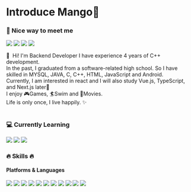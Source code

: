 
# Introduce Mango👋
### 🤞 Nice way to meet me
<p>
  <a href="https://studying-mango.tistory.com/" target="_blank"><img src="https://img.shields.io/badge/Tech_Blog-DD0B78?style=flat&logo=GitHub%20Sponsors&logoColor=white"/></a>
  <a href="" target="_blank"><img src="https://img.shields.io/badge/Notion-b4f5bd?style=flat&logo=Notion&logoColor=black"/></a>
  <a href="https://instagram.com/_mango__tango_" target="_blank"><img src="https://img.shields.io/badge/mango-E4405F?style=flat&logo=instagram&logoColor=white"/></a>
  <a href="mailto:gomyungjin0302@gmail.com" target="_blank"><img src="https://img.shields.io/badge/gomyungjin0302@gmail.com-blue?style=flat&logo=Gmail&logoColor=white"/></a>

</p>

<p>
👋&nbsp; Hi! I'm Backend Developer</b>
 I have experience 4 years of C++ development.<br/>   
 In the past, I graduated from a software-related high school. So I have skilled in MYSQL, JAVA, C, C++, HTML, JavaScript and Android.<br/>
 Currently, I am interested in react and I will also study Vue.js, TypeScript, and Next.js later🤗<br/>
 I enjoy 🎮Games, 🏄Swim and 🎥Movies. <br/>
 Life is only once, I live happily. ✨ <br/><br/>
</p>

### 💻 Currently Learning
<p>
  <img src="https://img.shields.io/badge/React-white?style=flat&logo=React&logoColor=61DAFB"/>
  <img src="https://img.shields.io/badge/ReactNative-61DAFB?style=flat&logo=React&logoColor=black"/>
  <img src="https://img.shields.io/badge/TypeScript-3178C6?style=flat&logo=TypeScript&logoColor=white"/>
</p>

### 🔥 Skills 🔥
#### Platforms & Languages
<p>
  <img src="https://img.shields.io/badge/PYTHON-3776AB?style=flat&logo=python&logoColor=white"/>
  <img src="https://img.shields.io/badge/JAVA-FF7800?style=flat&logo=CoffeeScript&logoColor=white"/>
  <img src="https://img.shields.io/badge/C-A8B9CC?style=flat&logo=C&logoColor=white"/>
  <img src="https://img.shields.io/badge/C++-00599C?style=flat&logo=C&logoColor=white"/>
  <img src="https://img.shields.io/badge/Android-3DDC84?style=flat&logo=Android&logoColor=white"/>
  <img src="https://img.shields.io/badge/oracle-F80000?style=flat&logo=oracle&logoColor=white">
  <img src="https://img.shields.io/badge/MySQL-f1d8d9?style=flat&logo=MySQL&logoColor=4479A1"/>
  <img src="https://img.shields.io/badge/HTML5-E34F26?style=flat&logo=html5&logoColor=white"/>
  <img src="https://img.shields.io/badge/CSS3-F43059?style=flat&logo=css3&logoColor=white"/>
  <img src="https://img.shields.io/badge/Git-blue?style=flat&logo=Git&logoColor=F05032"/>
  
  <img src="https://img.shields.io/badge/github-181717?style=flat&logo=github&logoColor=white">
</p>


<!-- Not Yet-->
<!--
  <img src="https://img.shields.io/badge/Swift-FA7343?style=flat&logo=Swift&logoColor=white"/> 	
  <img src="https://img.shields.io/badge/Node.js-c2c5c5?style=flat&logo=Node.js&logoColor=339933"/>
  <img src="https://img.shields.io/badge/Bootstrap-yellow?style=flat&logo=Bootstrap&logoColor=7952B3"/>
  <img src="https://img.shields.io/badge/JavaScript-gray?style=flat&logo=JavaScript&logoColor=F7DF1E"/>

  <img src="https://img.shields.io/badge/TypeScript-3178C6?style=flat&logo=TypeScript&logoColor=white"/>
  <img src="https://img.shields.io/badge/Redux-pink?style=flat&logo=Redux&logoColor=764ABC"/>

  <img src="https://img.shields.io/badge/Scss-green?style=flat&logo=Sass&logoColor=CC6699"/>
  <img src="https://img.shields.io/badge/Node.js-c2c5c5?style=flat&logo=Node.js&logoColor=339933"/>
  <img src="https://img.shields.io/badge/Bootstrap-yellow?style=flat&logo=Bootstrap&logoColor=7952B3"/>


  <img src="https://img.shields.io/badge/Bitbucket-white?style=flat&logo=Bitbucket&logoColor=0052CC"/>
  <img src="https://img.shields.io/badge/Confluence-gray?style=flat&logo=Confluence&logoColor=172B4D"/>
  <img src="https://img.shields.io/badge/Jira-green?style=flat&logo=Jira&logoColor=0052CC"/>
  <img src="https://img.shields.io/badge/iOS-000000?style=flat&logo=iOS&logoColor=white"/>
  <img src="https://img.shields.io/badge/Flutter-02569B?style=flat&logo=Flutter&logoColor=white"/> 
  <img src="https://img.shields.io/badge/Swift-FA7343?style=flat&logo=Swift&logoColor=white"/>
-->


